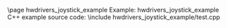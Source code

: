 \page hwdrivers_joystick_example Example: hwdrivers_joystick_example
C++ example source code:
\include hwdrivers_joystick_example/test.cpp
